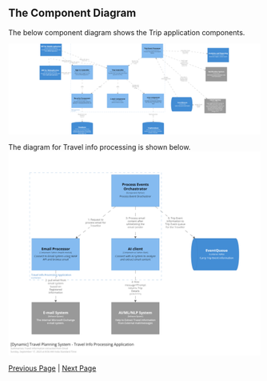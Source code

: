 ## The Component Diagram
The below component diagram shows the Trip application components.

![Actor / Action Approach](../artifacts/component-diagram.png)

The diagram for Travel info processing is shown below.
![Actor / Action Approach](../artifacts/travelInfoProcessingApplication.png)

[Previous Page](./ContainerDiagram.md) | [Next Page](./TripExtractionFromEmail.md)
